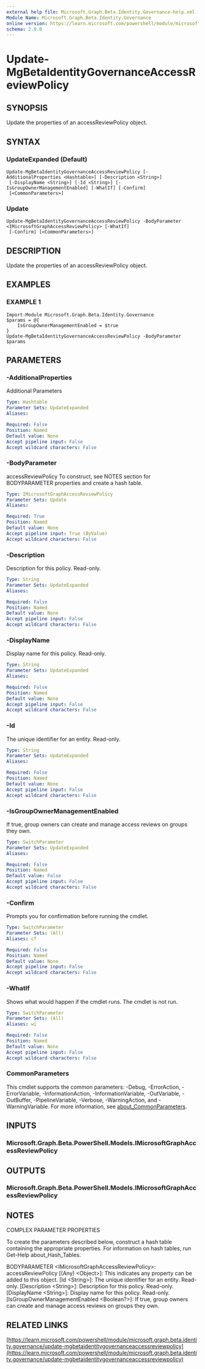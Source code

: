 ```yaml
---
external help file: Microsoft.Graph.Beta.Identity.Governance-help.xml
Module Name: Microsoft.Graph.Beta.Identity.Governance
online version: https://learn.microsoft.com/powershell/module/microsoft.graph.beta.identity.governance/update-mgbetaidentitygovernanceaccessreviewpolicy
schema: 2.0.0
---
```


# Update-MgBetaIdentityGovernanceAccessReviewPolicy

## SYNOPSIS
Update the properties of an accessReviewPolicy object.

## SYNTAX

### UpdateExpanded (Default)
```
Update-MgBetaIdentityGovernanceAccessReviewPolicy [-AdditionalProperties <Hashtable>] [-Description <String>]
 [-DisplayName <String>] [-Id <String>] [-IsGroupOwnerManagementEnabled] [-WhatIf] [-Confirm]
 [<CommonParameters>]
```

### Update
```
Update-MgBetaIdentityGovernanceAccessReviewPolicy -BodyParameter <IMicrosoftGraphAccessReviewPolicy> [-WhatIf]
 [-Confirm] [<CommonParameters>]
```

## DESCRIPTION
Update the properties of an accessReviewPolicy object.

## EXAMPLES

### EXAMPLE 1
```
Import-Module Microsoft.Graph.Beta.Identity.Governance
$params = @{
	IsGroupOwnerManagementEnabled = $true
}
Update-MgBetaIdentityGovernanceAccessReviewPolicy -BodyParameter $params
```

## PARAMETERS

### -AdditionalProperties
Additional Parameters

```yaml
Type: Hashtable
Parameter Sets: UpdateExpanded
Aliases:

Required: False
Position: Named
Default value: None
Accept pipeline input: False
Accept wildcard characters: False
```

### -BodyParameter
accessReviewPolicy
To construct, see NOTES section for BODYPARAMETER properties and create a hash table.

```yaml
Type: IMicrosoftGraphAccessReviewPolicy
Parameter Sets: Update
Aliases:

Required: True
Position: Named
Default value: None
Accept pipeline input: True (ByValue)
Accept wildcard characters: False
```

### -Description
Description for this policy.
Read-only.

```yaml
Type: String
Parameter Sets: UpdateExpanded
Aliases:

Required: False
Position: Named
Default value: None
Accept pipeline input: False
Accept wildcard characters: False
```

### -DisplayName
Display name for this policy.
Read-only.

```yaml
Type: String
Parameter Sets: UpdateExpanded
Aliases:

Required: False
Position: Named
Default value: None
Accept pipeline input: False
Accept wildcard characters: False
```

### -Id
The unique identifier for an entity.
Read-only.

```yaml
Type: String
Parameter Sets: UpdateExpanded
Aliases:

Required: False
Position: Named
Default value: None
Accept pipeline input: False
Accept wildcard characters: False
```

### -IsGroupOwnerManagementEnabled
If true, group owners can create and manage access reviews on groups they own.

```yaml
Type: SwitchParameter
Parameter Sets: UpdateExpanded
Aliases:

Required: False
Position: Named
Default value: False
Accept pipeline input: False
Accept wildcard characters: False
```

### -Confirm
Prompts you for confirmation before running the cmdlet.

```yaml
Type: SwitchParameter
Parameter Sets: (All)
Aliases: cf

Required: False
Position: Named
Default value: None
Accept pipeline input: False
Accept wildcard characters: False
```

### -WhatIf
Shows what would happen if the cmdlet runs.
The cmdlet is not run.

```yaml
Type: SwitchParameter
Parameter Sets: (All)
Aliases: wi

Required: False
Position: Named
Default value: None
Accept pipeline input: False
Accept wildcard characters: False
```

### CommonParameters
This cmdlet supports the common parameters: -Debug, -ErrorAction, -ErrorVariable, -InformationAction, -InformationVariable, -OutVariable, -OutBuffer, -PipelineVariable, -Verbose, -WarningAction, and -WarningVariable. For more information, see [about_CommonParameters](http://go.microsoft.com/fwlink/?LinkID=113216).

## INPUTS

### Microsoft.Graph.Beta.PowerShell.Models.IMicrosoftGraphAccessReviewPolicy
## OUTPUTS

### Microsoft.Graph.Beta.PowerShell.Models.IMicrosoftGraphAccessReviewPolicy
## NOTES
COMPLEX PARAMETER PROPERTIES

To create the parameters described below, construct a hash table containing the appropriate properties.
For information on hash tables, run Get-Help about_Hash_Tables.

BODYPARAMETER \<IMicrosoftGraphAccessReviewPolicy\>: accessReviewPolicy
  \[(Any) \<Object\>\]: This indicates any property can be added to this object.
  \[Id \<String\>\]: The unique identifier for an entity.
Read-only.
  \[Description \<String\>\]: Description for this policy.
Read-only.
  \[DisplayName \<String\>\]: Display name for this policy.
Read-only.
  \[IsGroupOwnerManagementEnabled \<Boolean?\>\]: If true, group owners can create and manage access reviews on groups they own.

## RELATED LINKS

[https://learn.microsoft.com/powershell/module/microsoft.graph.beta.identity.governance/update-mgbetaidentitygovernanceaccessreviewpolicy](https://learn.microsoft.com/powershell/module/microsoft.graph.beta.identity.governance/update-mgbetaidentitygovernanceaccessreviewpolicy)


